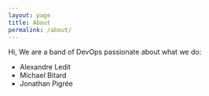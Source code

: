 ```yaml
---
layout: page
title: About
permalink: /about/
---
```


Hi, We are a band of DevOps passionate about what we do:
- Alexandre Ledit
- Michael Bitard
- Jonathan Pigrée
